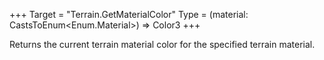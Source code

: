 +++
Target = "Terrain.GetMaterialColor"
Type = (material: CastsToEnum<Enum.Material>) => Color3
+++

Returns the current terrain material color for the specified terrain material.